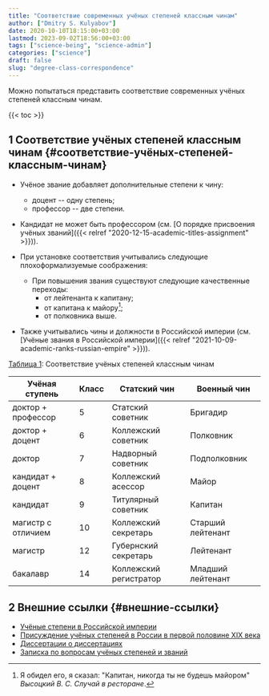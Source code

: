 ```yaml
---
title: "Соответствие современных учёных степеней классным чинам"
author: ["Dmitry S. Kulyabov"]
date: 2020-10-10T18:15:00+03:00
lastmod: 2023-09-02T18:56:00+03:00
tags: ["science-being", "science-admin"]
categories: ["science"]
draft: false
slug: "degree-class-correspondence"
---
```


Можно попытаться представить соответствие современных учёных степеней классным чинам.

<!--more-->

{{< toc >}}


## <span class="section-num">1</span> Соответствие учёных степеней классным чинам {#соответствие-учёных-степеней-классным-чинам}

-   Учёное звание добавляет дополнительные степени к чину:
    -   доцент -- одну степень;
    -   профессор -- две степени.
-   Кандидат не может быть профессором (см. [О порядке присвоения учёных званий]({{< relref "2020-12-15-academic-titles-assignment" >}})).

-   При установке соответствия учитывались следующие плохоформализуемые соображения:
    -   При повышения звания существуют следующие качественные переходы:
        -   от лейтенанта к капитану;
        -   от капитана к майору[^fn:1];
        -   от полковника выше.
-   Также учитывались чины и должности в Российской империи (см. [Учёные звания в Российской империи]({{< relref "2021-10-09-academic-ranks-russian-empire" >}})).

<a id="table--degree-class-correspondence"></a>
<div class="table-caption">
  <span class="table-number"><a href="#table--degree-class-correspondence">&#1058;&#1072;&#1073;&#1083;&#1080;&#1094;&#1072; 1</a>:</span>
  Соответствие учёных степеней классным чинам
</div>

| Учёная ступень     | Класс | Статский чин           | Военный чин       |
|--------------------|-------|------------------------|-------------------|
| доктор + профессор | 5     | Статский советник      | Бригадир          |
| доктор + доцент    | 6     | Коллежский советник    | Полковник         |
| доктор             | 7     | Надворный советник     | Подполковник      |
| кандидат + доцент  | 8     | Коллежский асессор     | Майор             |
| кандидат           | 9     | Титулярный советник    | Капитан           |
| магистр с отличием | 10    | Коллежский секретарь   | Старший лейтенант |
| магистр            | 12    | Губернский секретарь   | Лейтенант         |
| бакалавр           | 14    | Коллежский регистратор | Младший лейтенант |


## <span class="section-num">2</span> Внешние ссылки {#внешние-ссылки}

-   [Учёные степени в Российской империи](https://ru.wikipedia.org/wiki/%D0%A3%D1%87%D1%91%D0%BD%D1%8B%D0%B5_%D1%81%D1%82%D0%B5%D0%BF%D0%B5%D0%BD%D0%B8_%D0%B2_%D0%A0%D0%BE%D1%81%D1%81%D0%B8%D0%B9%D1%81%D0%BA%D0%BE%D0%B9_%D0%B8%D0%BC%D0%BF%D0%B5%D1%80%D0%B8%D0%B8)
-   [Присуждение учёных степеней в России в первой половине ХIХ века](https://www.mosgu.ru/nauchnaya/publications/professor.ru/Krivoruchenko_VK/)
-   [Диссертации о диссертациях](https://www.kommersant.ru/doc/4135345)
-   [Записка по вопросам учёных степеней и званий](https://trv-science.ru/2020/03/zapiska-po-voprosam-uchenyx-stepenej-i-zvanij/)

[^fn:1]: Я обидел его, я сказал: "Капитан, никогда ты не будешь майором" _Высоцкий В. С. Случай в ресторане_.